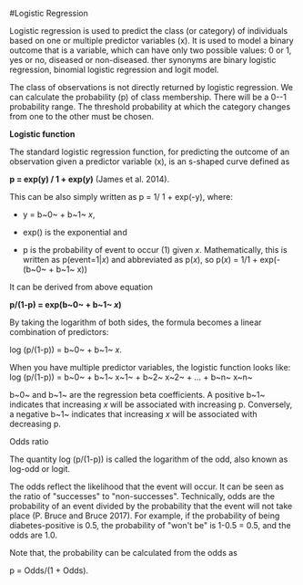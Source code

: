 #Logistic Regression  


Logistic regression is used to predict the class (or category) of
individuals based on one or multiple predictor variables (x). It is used
to model a binary outcome that is a variable, which can have only two
possible values: 0 or 1, yes or no, diseased or non-diseased. ther
synonyms are binary logistic regression, binomial logistic regression
and logit model.

The class of observations is not directly returned by logistic
regression. We can calculate the probability (p) of class membership.
There will be a 0--1 probability range. The threshold probability at
which the category changes from one to the other must be chosen.

**Logistic function**

The standard logistic regression function, for predicting the outcome of
an observation given a predictor variable (x), is an s-shaped curve
defined as  

**p = exp(y) / 1 + exp(*y*)** (James et al. 2014).  


This can be also simply written as p = 1/ 1 + exp(-y), where:

-   y = b~0~ + b~1~ *x*,

-   exp() is the exponential and

-   p is the probability of event to occur (1) given *x*.
    Mathematically, this is written as p(event=1\|*x*) and abbreviated
    as p(*x*), so p(*x*) =  1/1 + exp(-(b~0~ + b~1~ x))

It can be derived from above equation

**p/(1-p) = exp(b~0~ + b~1~ *x*)**  


By taking the logarithm of both sides, the formula becomes a linear
combination of predictors:

log (p/(1-p)) = b~0~ + b~1~ *x*.

When you have multiple predictor variables, the logistic function looks
like: log (p/(1-p)) = b~0~ + b~1~ x~1~ + b~2~ x~2~ + \... + b~n~ x~n~

b~0~ and b~1~ are the regression beta coefficients. A positive b~1~
indicates that increasing *x* will be associated with increasing p.
Conversely, a negative b~1~ indicates that increasing *x* will be
associated with decreasing p.

Odds ratio

The quantity log (p/(1-p)) is called the logarithm of the odd, also
known as log-odd or logit.

The odds reflect the likelihood that the event will occur. It can be
seen as the ratio of "successes" to "non-successes". Technically, odds
are the probability of an event divided by the probability that the
event will not take place (P. Bruce and Bruce 2017). For example, if the
probability of being diabetes-positive is 0.5, the probability of "won't
be" is 1-0.5 = 0.5, and the odds are 1.0.

Note that, the probability can be calculated from the odds as

p = Odds/(1 + Odds).
